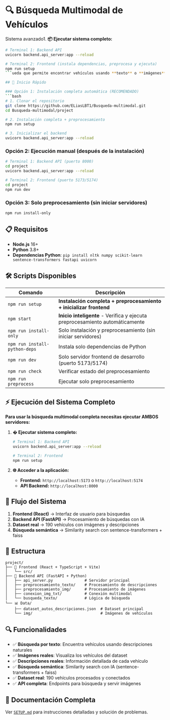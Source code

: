 # 🔍 Búsqueda Multimodal de Vehículos

Sistema avanzado1. **📦 Ejecutar sistema completo:**
   ```bash
   # Terminal 1: Backend API 
   uvicorn backend.api_server:app --reload
   
   # Terminal 2: Frontend (instala dependencias, preprocesa y ejecuta)
   npm run setup
   ```ueda que permite encontrar vehículos usando **texto** o **imágenes**, utilizando técnicas de IA y procesamiento multimodal.

## 🚀 Inicio Rápido

### Opción 1: Instalación completa automática (RECOMENDADO)
```bash
# 1. Clonar el repositorio
git clone https://github.com/ELiasLBT1/Busqueda-multimodal.git
cd Busqueda-multimodal/project

# 2. Instalación completa + preprocesamiento
npm run setup

# 3. Inicializar el backend
uvicorn backend.api_server:app --reload
```

### Opción 2: Ejecución manual (después de la instalación)
```bash
# Terminal 1: Backend API (puerto 8000)
cd project
uvicorn backend.api_server:app --reload

# Terminal 2: Frontend (puerto 5173/5174)
cd project  
npm run dev
```

### Opción 3: Solo preprocesamiento (sin iniciar servidores)
```bash
npm run install-only
```

## 📋 Requisitos

- **Node.js** 16+ 
- **Python** 3.8+
- **Dependencias Python**: `pip install nltk numpy scikit-learn sentence-transformers fastapi uvicorn`

## 🛠️ Scripts Disponibles

| Comando | Descripción |
|---------|-------------|
| `npm run setup` | **Instalación completa + preprocesamiento + inicializar frontend** |
| `npm start` | **Inicio inteligente** - Verifica y ejecuta preprocesamiento automáticamente |
| `npm run install-only` | Solo instalación y preprocesamiento (sin iniciar servidores) |
| `npm run install-python-deps` | Instala solo dependencias de Python |
| `npm run dev` | Solo servidor frontend de desarrollo (puerto 5173/5174) |
| `npm run check` | Verificar estado del preprocesamiento |
| `npm run preprocess` | Ejecutar solo preprocesamiento |

## ⚡ Ejecución del Sistema Completo

**Para usar la búsqueda multimodal completa necesitas ejecutar AMBOS servidores:**

1. **� Ejecutar sistema completo:**
   ```bash
   # Terminal 1: Backend API 
   uvicorn backend.api_server:app --reload
   
   # Terminal 2: Frontend
   npm run setup
   ```

2. **🌐 Acceder a la aplicación:**
   - **Frontend:** `http://localhost:5173` o `http://localhost:5174`
   - **API Backend:** `http://localhost:8000`

## 🔄 Flujo del Sistema

1. **Frontend (React)** → Interfaz de usuario para búsquedas
2. **Backend API (FastAPI)** → Procesamiento de búsquedas con IA
3. **Dataset real** → 190 vehículos con imágenes y descripciones
4. **Búsqueda semántica** → Similarity search con sentence-transformers + faiss

## 📁 Estructura

```
project/
├── 🎨 Frontend (React + TypeScript + Vite)
│   └── src/
├── 🧠 Backend API (FastAPI + Python)
│   ├── api_server.py              # Servidor principal
│   ├── preprocesamiento_texto/    # Procesamiento de descripciones
│   ├── preprocesamiento_img/      # Procesamiento de imágenes  
│   ├── conexion_img_txt/          # Conexión multimodal
│   └── busqueda_texto/            # Lógica de búsqueda
└── 📊 Data/
    ├── dataset_autos_descripciones.json  # Dataset principal
    └── img/                              # Imágenes de vehículos
```

## 🔍 Funcionalidades

- ✅ **Búsqueda por texto**: Encuentra vehículos usando descripciones naturales
- ✅ **Imágenes reales**: Visualiza los vehículos del dataset
- ✅ **Descripciones reales**: Información detallada de cada vehículo  
- ✅ **Búsqueda semántica**: Similarity search con IA (sentence-transformers + faiss)
- ✅ **Dataset real**: 190 vehículos procesados y conectados
- ✅ **API completa**: Endpoints para búsqueda y servir imágenes

## 📖 Documentación Completa

Ver [`SETUP.md`](project/SETUP.md) para instrucciones detalladas y solución de problemas.